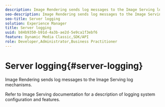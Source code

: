 ```yaml
---
description: Image Rendering sends log messages to the Image Serving log mechanisms.
seo-description: Image Rendering sends log messages to the Image Serving log mechanisms.
seo-title: Server logging
solution: Experience Manager
title: Server logging
uuid: b84b9350-b91d-4a3b-ae2d-5e9ca1f3ebf6
feature: Dynamic Media Classic,SDK/API
role: Developer,Administrator,Business Practitioner
---
```


# Server logging{#server-logging}

Image Rendering sends log messages to the Image Serving log mechanisms.

 Refer to Image Serving documentation for a description of logging system configuration and features. 
